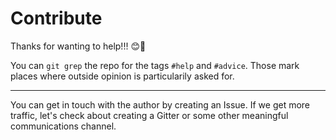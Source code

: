 # Contribute

Thanks for wanting to help!!! 😊👏

You can `git grep` the repo for the tags `#help` and `#advice`. Those mark places where outside opinion is particularily asked for.

---

You can get in touch with the author by creating an Issue. If we get more traffic, let's check about creating a Gitter or some other meaningful communications channel.
